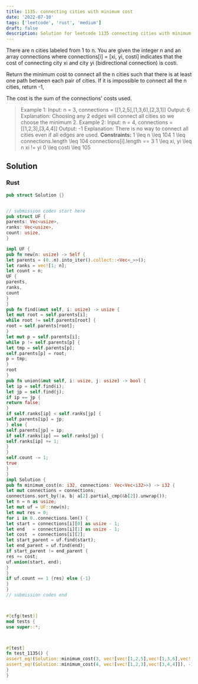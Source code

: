 ```yaml
---
title: 1135. connecting cities with minimum cost
date: '2022-07-10'
tags: ['leetcode', 'rust', 'medium']
draft: false
description: Solution for leetcode 1135 connecting cities with minimum cost
---
```



There are n cities labeled from 1 to n. You are given the integer n and an array connections where connections[i] <TeX>=</TeX> [xi, yi, costi] indicates that the cost of connecting city xi and city yi (bidirectional connection) is costi.



Return the minimum cost to connect all the n cities such that there is at least one path between each pair of cities. If it is impossible to connect all the n cities, return -1,



The cost is the sum of the connections' costs used.







> Example 1:
> Input: n <TeX>=</TeX> 3, connections <TeX>=</TeX> [[1,2,5],[1,3,6],[2,3,1]]
> Output: 6
> Explanation: Choosing any 2 edges will connect all cities so we choose the minimum 2.
> Example 2:
> Input: n <TeX>=</TeX> 4, connections <TeX>=</TeX> [[1,2,3],[3,4,4]]
> Output: -1
> Explanation: There is no way to connect all cities even if all edges are used.
**Constraints:**
> 1 <TeX>\leq</TeX> n <TeX>\leq</TeX> 104
> 1 <TeX>\leq</TeX> connections.length <TeX>\leq</TeX> 104
> connections[i].length <TeX>=</TeX><TeX>=</TeX> 3
> 1 <TeX>\leq</TeX> xi, yi <TeX>\leq</TeX> n
> xi !<TeX>=</TeX> yi
> 0 <TeX>\leq</TeX> costi <TeX>\leq</TeX> 105


## Solution


### Rust
```rust
pub struct Solution {}


// submission codes start here
pub struct UF {
parents: Vec<usize>,
ranks: Vec<usize>,
count: usize,
}

impl UF {
pub fn new(n: usize) -> Self {
let parents = (0..n).into_iter().collect::<Vec<_>>();
let ranks = vec![1; n];
let count = n;
UF {
parents,
ranks,
count
}
}
pub fn find(&mut self, i: usize) -> usize {
let mut root = self.parents[i];
while root != self.parents[root] {
root = self.parents[root];
}
let mut p = self.parents[i];
while p != self.parents[p] {
let tmp = self.parents[p];
self.parents[p] = root;
p = tmp;
}
root
}
pub fn union(&mut self, i: usize, j: usize) -> bool {
let ip = self.find(i);
let jp = self.find(j);
if ip == jp {
return false;
}
if self.ranks[ip] < self.ranks[jp] {
self.parents[ip] = jp;
} else {
self.parents[jp] = ip;
if self.ranks[ip] == self.ranks[jp] {
self.ranks[ip] += 1;
}
}
self.count -= 1;
true
}
}
impl Solution {
pub fn minimum_cost(n: i32, connections: Vec<Vec<i32>>) -> i32 {
let mut connections = connections;
connections.sort_by(|a, b| a[2].partial_cmp(&b[2]).unwrap());
let n = n as usize;
let mut uf = UF::new(n);
let mut res = 0;
for i in 0..connections.len() {
let start = connections[i][0] as usize - 1;
let end   = connections[i][1] as usize - 1;
let cost  = connections[i][2];
let start_parent = uf.find(start);
let end_parent = uf.find(end);
if start_parent != end_parent {
res += cost;
uf.union(start, end);
}
}
if uf.count == 1 {res} else {-1}
}
}
// submission codes end



#[cfg(test)]
mod tests {
use super::*;



#[test]
fn test_1135() {
assert_eq!(Solution::minimum_cost(3, vec![vec![1,2,5],vec![1,3,6],vec![2,3,1]]), 6);
assert_eq!(Solution::minimum_cost(4, vec![vec![1,2,3],vec![3,4,4]]), -1);
}
}

```

